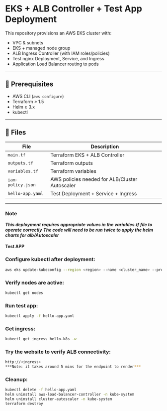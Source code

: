 # EKS + ALB Controller + Test App Deployment

This repository provisions an AWS EKS cluster with:
- VPC & subnets
- EKS + managed node group
- ALB Ingress Controller (with IAM roles/policies)
- Test nginx Deployment, Service, and Ingress
- Application Load Balancer routing to pods

---

## 🚀 Prerequisites

- AWS CLI (`aws configure`)
- Terraform ≥ 1.5
- Helm ≥ 3.x
- kubectl

---

## 📂 Files

| File              | Description                                |
|--------------------|--------------------------------------------|
| `main.tf`          | Terraform EKS + ALB Controller            |
| `outputs.tf`       | Terraform outputs                         |
| `variables.tf`     | Terraform variables                       |
| `iam-policy.json`  | AWS policies needed for ALB/Cluster Autoscaler |
| `hello-app.yaml`   | Test Deployment + Service + Ingress       |

---

### Note

***This deployment requires appropriate values in the variables.tf file to operate correctly***
***The code will need to be run twice to apply the helm charts for alb/Autoscaler***

#### Test APP

### Configure kubectl after deployment:
```bash
aws eks update-kubeconfig --region <region> --name <cluster_name> --profile <profile>
```
### Verify nodes are active:
```bash
kubectl get nodes
```
### Run test app:
```bash
kubectl apply -f hello-app.yaml
```
### Get ingress:
```bash
kubectl get ingress hello-k8s -w
```
### Try the website to verify ALB connectivity:
```bash
http://<ingress>
***Note: it takes around 5 mins for the endpoint to render***
```
### Cleanup:
```bash
kubectl delete -f hello-app.yaml
helm uninstall aws-load-balancer-controller -n kube-system
helm uninstall cluster-autoscaler -n kube-system
terraform destroy
```
